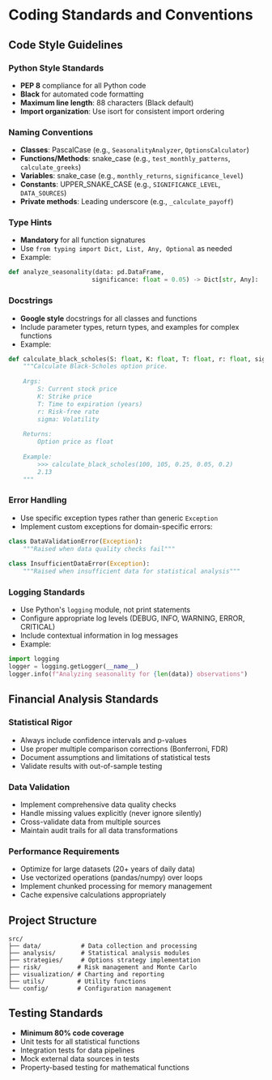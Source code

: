 # Coding Standards and Conventions

## Code Style Guidelines

### Python Style Standards
- **PEP 8** compliance for all Python code
- **Black** for automated code formatting
- **Maximum line length**: 88 characters (Black default)
- **Import organization**: Use isort for consistent import ordering

### Naming Conventions
- **Classes**: PascalCase (e.g., `SeasonalityAnalyzer`, `OptionsCalculator`)
- **Functions/Methods**: snake_case (e.g., `test_monthly_patterns`, `calculate_greeks`)
- **Variables**: snake_case (e.g., `monthly_returns`, `significance_level`)
- **Constants**: UPPER_SNAKE_CASE (e.g., `SIGNIFICANCE_LEVEL`, `DATA_SOURCES`)
- **Private methods**: Leading underscore (e.g., `_calculate_payoff`)

### Type Hints
- **Mandatory** for all function signatures
- Use `from typing import Dict, List, Any, Optional` as needed
- Example:
```python
def analyze_seasonality(data: pd.DataFrame, 
                       significance: float = 0.05) -> Dict[str, Any]:
```

### Docstrings
- **Google style** docstrings for all classes and functions
- Include parameter types, return types, and examples for complex functions
- Example:
```python
def calculate_black_scholes(S: float, K: float, T: float, r: float, sigma: float) -> float:
    """Calculate Black-Scholes option price.
    
    Args:
        S: Current stock price
        K: Strike price  
        T: Time to expiration (years)
        r: Risk-free rate
        sigma: Volatility
        
    Returns:
        Option price as float
        
    Example:
        >>> calculate_black_scholes(100, 105, 0.25, 0.05, 0.2)
        2.13
    """
```

### Error Handling
- Use specific exception types rather than generic `Exception`
- Implement custom exceptions for domain-specific errors:
```python
class DataValidationError(Exception):
    """Raised when data quality checks fail"""
    
class InsufficientDataError(Exception):
    """Raised when insufficient data for statistical analysis"""
```

### Logging Standards
- Use Python's `logging` module, not print statements
- Configure appropriate log levels (DEBUG, INFO, WARNING, ERROR, CRITICAL)
- Include contextual information in log messages
- Example:
```python
import logging
logger = logging.getLogger(__name__)
logger.info(f"Analyzing seasonality for {len(data)} observations")
```

## Financial Analysis Standards

### Statistical Rigor
- Always include confidence intervals and p-values
- Use proper multiple comparison corrections (Bonferroni, FDR)
- Document assumptions and limitations of statistical tests
- Validate results with out-of-sample testing

### Data Validation
- Implement comprehensive data quality checks
- Handle missing values explicitly (never ignore silently)
- Cross-validate data from multiple sources
- Maintain audit trails for all data transformations

### Performance Requirements
- Optimize for large datasets (20+ years of daily data)
- Use vectorized operations (pandas/numpy) over loops
- Implement chunked processing for memory management
- Cache expensive calculations appropriately

## Project Structure
```
src/
├── data/           # Data collection and processing
├── analysis/       # Statistical analysis modules  
├── strategies/     # Options strategy implementation
├── risk/          # Risk management and Monte Carlo
├── visualization/ # Charting and reporting
├── utils/         # Utility functions
└── config/        # Configuration management
```

## Testing Standards
- **Minimum 80% code coverage**
- Unit tests for all statistical functions
- Integration tests for data pipelines
- Mock external data sources in tests
- Property-based testing for mathematical functions